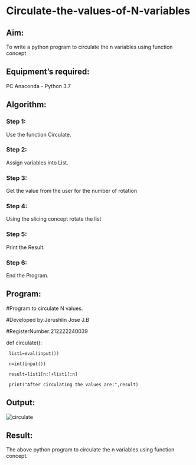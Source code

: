 # Circulate-the-values-of-N-variables
## Aim:
To write a python program to circulate the n variables using function concept
## Equipment’s required:
PC
Anaconda - Python 3.7
## Algorithm: 
### Step 1: 
Use the function Circulate.
### Step 2: 
Assign variables into List.
### Step 3: 
Get the value from the user for the number of rotation
### Step 4: 
Using the slicing concept rotate the list
### Step 5: 
Print the Result.
### Step 6:
End the Program.
## Program:

#Program to circulate N values.

#Developed by:Jerushlin Jose J.B

#RegisterNumber:212222240039

def circulate():

     list1=eval(input())
     
     n=int(input())
     
     result=list1[n:]+list1[:n]
     
     print("After circulating the values are:",result)

## Output:
![circulate](https://user-images.githubusercontent.com/119475721/226651795-4dfaf0c8-3b83-4602-8459-8f66d50ed3fc.png)





## Result:
The above python program to circulate the n variables using function concept.
